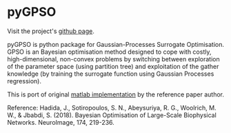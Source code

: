 # pyGPSO

Visit the project's [github page](https://github.com/jajcayn/pygpso).

pyGPSO is python package for Gaussian-Processes Surrogate Optimisation. GPSO is an Bayesian optimisation method designed to cope with costly, high-dimensional, non-convex problems by switching between exploration of the parameter space (using partition tree) and exploitation of the gather knowledge (by training the surrogate function using Gaussian Processes regression).

This is port of original [matlab implementation](https://github.com/jhadida/gpso) by the reference paper author.

Reference: Hadida, J., Sotiropoulos, S. N., Abeysuriya, R. G., Woolrich, M. W., & Jbabdi, S. (2018). Bayesian Optimisation of Large-Scale Biophysical Networks. NeuroImage, 174, 219-236.
